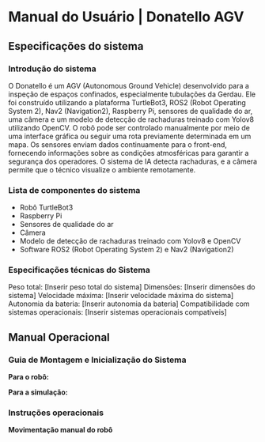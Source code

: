 # Manual do Usuário | Donatello AGV

## Especificações do sistema

### Introdução do sistema
O Donatello é um AGV (Autonomous Ground Vehicle) desenvolvido para a inspeção de espaços confinados, especialmente tubulações da Gerdau. Ele foi construído utilizando a plataforma TurtleBot3, ROS2 (Robot Operating System 2), Nav2 (Navigation2), Raspberry Pi, sensores de qualidade do ar, uma câmera e um modelo de detecção de rachaduras treinado com Yolov8 utilizando OpenCV. O robô pode ser controlado manualmente por meio de uma interface gráfica ou seguir uma rota previamente determinada em um mapa. Os sensores enviam dados continuamente para o front-end, fornecendo informações sobre as condições atmosféricas para garantir a segurança dos operadores. O sistema de IA detecta rachaduras, e a câmera permite que o técnico visualize o ambiente remotamente.

### Lista de componentes do sistema

- Robô TurtleBot3
- Raspberry Pi
- Sensores de qualidade do ar
- Câmera
- Modelo de detecção de rachaduras treinado com Yolov8 e OpenCV
- Software ROS2 (Robot Operating System 2) e Nav2 (Navigation2)

### Especificações técnicas do Sistema

Peso total: [Inserir peso total do sistema]
Dimensões: [Inserir dimensões do sistema]
Velocidade máxima: [Inserir velocidade máxima do sistema]
Autonomia da bateria: [Inserir autonomia da bateria]
Compatibilidade com sistemas operacionais: [Inserir sistemas operacionais compatíveis]

## Manual Operacional

### Guia de Montagem e Inicialização do Sistema

**Para o robô:**

**Para a simulação:**

### Instruções operacionais

**Movimentação manual do robô**


